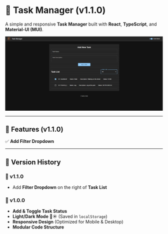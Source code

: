 # 🚀 Task Manager (v1.1.0)

A simple and responsive **Task Manager** built with **React**, **TypeScript**, and **Material-UI (MUI)**.

![Task Manager Preview](./public/task-manager-preview-2.png)

---

## 📌 Features (v1.1.0)

✅ **Add Filter Dropdown**

---

## 📜 Version History

### 🔹 v1.1.0

- Add **Filter Dropdown** on the right of **Task List**

### 🔹 v1.0.0

- **Add & Toggle Task Status**
- **Light/Dark Mode** 🌙☀️ (Saved in `localStorage`)
- **Responsive Design** (Optimized for Mobile & Desktop)
- **Modular Code Structure**
